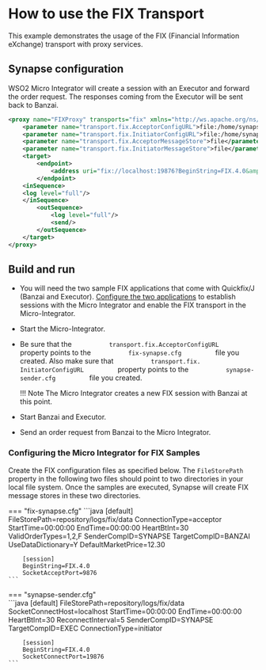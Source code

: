 # How to use the FIX Transport

This example demonstrates the usage of the FIX (Financial Information eXchange) transport with proxy services.

## Synapse configuration

WSO2 Micro Integrator will create a session with an Executor and forward the order request. The responses coming from the Executor will be sent back to
Banzai.

```xml
<proxy name="FIXProxy" transports="fix" xmlns="http://ws.apache.org/ns/synapse">
    <parameter name="transport.fix.AcceptorConfigURL">file:/home/synapse_user/fix-config/fix-synapse.cfg</parameter>
    <parameter name="transport.fix.InitiatorConfigURL">file:/home/synapse_user/fix-config/synapse-sender.cfg</parameter>
    <parameter name="transport.fix.AcceptorMessageStore">file</parameter>
    <parameter name="transport.fix.InitiatorMessageStore">file</parameter>
    <target>
        <endpoint>
            <address uri="fix://localhost:19876?BeginString=FIX.4.0&amp;SenderCompID=SYNAPSE&amp;TargetCompID=EXEC"/>
        </endpoint>
    <inSequence>
    <log level="full"/>
    </inSequence>
        <outSequence>
            <log level="full"/>
            <send/>
        </outSequence>
    </target>
</proxy>
```

## Build and run

-   You will need the two sample FIX applications that come with
    Quickfix/J (Banzai and Executor). [Configure the two applications]({{base_path}}/install-and-setup/setup/transport-configurations/configuring-transports/#configuring-the-fix-transport) to
    establish sessions with the Micro Integrator and enable the FIX transport in the Micro-Integrator.
-   Start the Micro-Integrator.
-   Be sure that the
    `           transport.fix.AcceptorConfigURL          ` property
    points to the `           fix-synapse.cfg          ` file you
    created. Also make sure that
    `           transport.fix. InitiatorConfigURL          ` property
    points to the `           synapse-sender.cfg          ` file you
    created.

    !!! Note
        The Micro Integrator creates a new FIX session with Banzai at this point.
        
-   Start Banzai and Executor.
-   Send an order request from Banzai to the Micro Integrator.

### Configuring the Micro Integrator for FIX Samples

Create the FIX configuration files as specified below. The `FileStorePath` property in the following two files should point to two directories in your local file system. Once the samples are executed, Synapse will create FIX message stores in these two directories.

=== "fix-synapse.cfg"
    ```java
    [default]
        FileStorePath=repository/logs/fix/data
        ConnectionType=acceptor
        StartTime=00:00:00
        EndTime=00:00:00
        HeartBtInt=30
        ValidOrderTypes=1,2,F
        SenderCompID=SYNAPSE
        TargetCompID=BANZAI
        UseDataDictionary=Y
        DefaultMarketPrice=12.30
    
        [session]
        BeginString=FIX.4.0
        SocketAcceptPort=9876
    ```
=== "synapse-sender.cfg"    
    ```java 
    [default]
        FileStorePath=repository/logs/fix/data
        SocketConnectHost=localhost
        StartTime=00:00:00
        EndTime=00:00:00
        HeartBtInt=30
        ReconnectInterval=5
        SenderCompID=SYNAPSE
        TargetCompID=EXEC
        ConnectionType=initiator
    
        [session]
        BeginString=FIX.4.0
        SocketConnectPort=19876
    ```
    